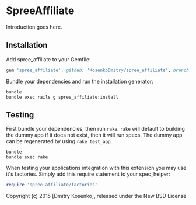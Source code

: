 SpreeAffiliate
==============

Introduction goes here.

Installation
------------

Add spree_affiliate to your Gemfile:

```ruby
gem 'spree_affiliate', github: 'KosenkoDmitry/spree_affiliate', branch: '3-0-stable'
```

Bundle your dependencies and run the installation generator:

```shell
bundle
bundle exec rails g spree_affiliate:install
```

Testing
-------

First bundle your dependencies, then run `rake`. `rake` will default to building the dummy app if it does not exist, then it will run specs. The dummy app can be regenerated by using `rake test_app`.

```shell
bundle
bundle exec rake
```

When testing your applications integration with this extension you may use it's factories.
Simply add this require statement to your spec_helper:

```ruby
require 'spree_affiliate/factories'
```

Copyright (c) 2015 [Dmitry Kosenko], released under the New BSD License
